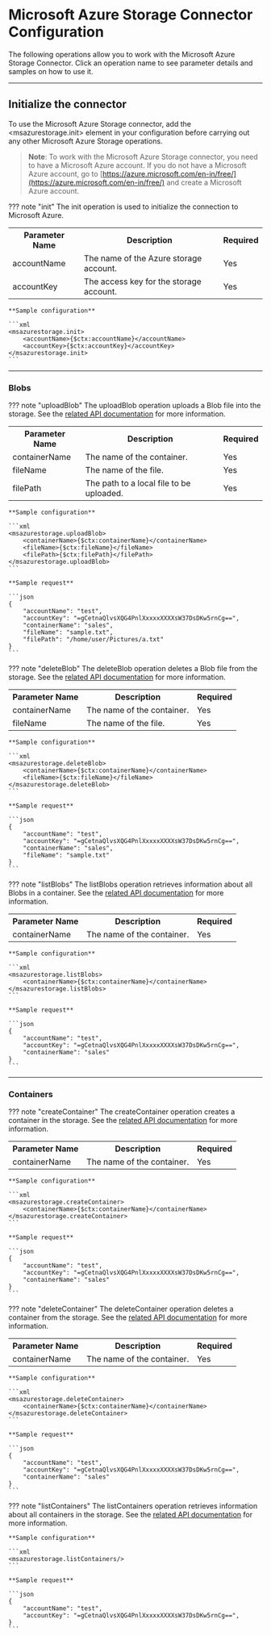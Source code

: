 # Microsoft Azure Storage Connector Configuration

The following operations allow you to work with the Microsoft Azure Storage Connector. Click an operation name to see parameter details and samples on how to use it.

---

## Initialize the connector

To use the Microsoft Azure Storage connector, add the <msazurestorage.init> element in your configuration before carrying out any other Microsoft Azure Storage operations.

> **Note**: To work with the Microsoft Azure Storage connector, you need to have a Microsoft Azure account. If you do not have a Microsoft Azure account, go to [https://azure.microsoft.com/en-in/free/](https://azure.microsoft.com/en-in/free/) and create a Microsoft Azure account.

??? note "init"
    The init operation is used to initialize the connection to Microsoft Azure.
    <table>
        <tr>
            <th>Parameter Name</th>
            <th>Description</th>
            <th>Required</th>
        </tr>
        <tr>
            <td>accountName</td>
            <td>The name of the Azure storage account.</td>
            <td>Yes</td>
        </tr>
        <tr>
            <td>accountKey</td>
            <td>The access key for the storage account.</td>
            <td>Yes</td>
        </tr>
    </table>

    **Sample configuration**

    ```xml
    <msazurestorage.init>
        <accountName>{$ctx:accountName}</accountName>
        <accountKey>{$ctx:accountKey}</accountKey>
    </msazurestorage.init>
    ```
    
---

### Blobs

??? note "uploadBlob"
    The uploadBlob operation uploads a Blob file into the storage. See the [related API documentation](https://docs.microsoft.com/en-us/azure/storage/blobs/storage-java-how-to-use-blob-storage) for more information.
    <table>
        <tr>
            <th>Parameter Name</th>
            <th>Description</th>
            <th>Required</th>
        </tr>
        <tr>
            <td>containerName</td>
            <td>The name of the container.</td>
            <td>Yes</td>
        </tr>
        <tr>
            <td>fileName</td>
            <td>The name of the file.</td>
            <td>Yes</td>
        </tr>
        <tr>
            <td>filePath</td>
            <td>The path to a local file to be uploaded.</td>
            <td>Yes</td>
        </tr>
    </table>

    **Sample configuration**

    ```xml
    <msazurestorage.uploadBlob>
        <containerName>{$ctx:containerName}</containerName>
        <fileName>{$ctx:fileName}</fileName>
        <filePath>{$ctx:filePath}</filePath>
    </msazurestorage.uploadBlob>
    ```
    
    **Sample request**

    ```json
    {
        "accountName": "test",
        "accountKey": "=gCetnaQlvsXQG4PnlXxxxxXXXXsW37DsDKw5rnCg==",
        "containerName": "sales",
        "fileName": "sample.txt",
        "filePath": "/home/user/Pictures/a.txt"
    }
    ```

??? note "deleteBlob"
    The deleteBlob operation deletes a Blob file from the storage. See the [related API documentation](https://docs.microsoft.com/en-us/azure/storage/blobs/storage-java-how-to-use-blob-storage) for more information.
    <table>
        <tr>
            <th>Parameter Name</th>
            <th>Description</th>
            <th>Required</th>
        </tr>
        <tr>
            <td>containerName</td>
            <td>The name of the container.</td>
            <td>Yes</td>
        </tr>
        <tr>
            <td>fileName</td>
            <td>The name of the file.</td>
            <td>Yes</td>
        </tr>
    </table>

    **Sample configuration**

    ```xml
    <msazurestorage.deleteBlob>
        <containerName>{$ctx:containerName}</containerName>
        <fileName>{$ctx:fileName}</fileName>
    </msazurestorage.deleteBlob>
    ```
    
    **Sample request**

    ```json
    {
        "accountName": "test",
        "accountKey": "=gCetnaQlvsXQG4PnlXxxxxXXXXsW37DsDKw5rnCg==",
        "containerName": "sales",
        "fileName": "sample.txt"
    }
    ```

??? note "listBlobs"
    The listBlobs operation retrieves information about all Blobs in a container. See the [related API documentation](https://docs.microsoft.com/en-us/azure/storage/blobs/storage-java-how-to-use-blob-storage) for more information.
    <table>
        <tr>
            <th>Parameter Name</th>
            <th>Description</th>
            <th>Required</th>
        </tr>
        <tr>
            <td>containerName</td>
            <td>The name of the container.</td>
            <td>Yes</td>
        </tr>
    </table>

    **Sample configuration**

    ```xml
    <msazurestorage.listBlobs>
        <containerName>{$ctx:containerName}</containerName>
    </msazurestorage.listBlobs>
    ```
    
    **Sample request**

    ```json
    {
        "accountName": "test",
        "accountKey": "=gCetnaQlvsXQG4PnlXxxxxXXXXsW37DsDKw5rnCg==",
        "containerName": "sales"
    }
    ```

---

### Containers

??? note "createContainer"
    The createContainer operation creates a container in the storage. See the [related API documentation](https://docs.microsoft.com/en-us/azure/storage/containers/storage-java-how-to-use-container-storage) for more information.
    <table>
        <tr>
            <th>Parameter Name</th>
            <th>Description</th>
            <th>Required</th>
        </tr>
        <tr>
            <td>containerName</td>
            <td>The name of the container.</td>
            <td>Yes</td>
        </tr>
    </table>

    **Sample configuration**

    ```xml
    <msazurestorage.createContainer>
        <containerName>{$ctx:containerName}</containerName>
    </msazurestorage.createContainer>
    ```
    
    **Sample request**

    ```json
    {
        "accountName": "test",
        "accountKey": "=gCetnaQlvsXQG4PnlXxxxxXXXXsW37DsDKw5rnCg==",
        "containerName": "sales"
    }
    ```

??? note "deleteContainer"
    The deleteContainer operation deletes a container from the storage. See the [related API documentation](https://docs.microsoft.com/en-us/azure/storage/containers/storage-java-how-to-use-container-storage) for more information.
    <table>
        <tr>
            <th>Parameter Name</th>
            <th>Description</th>
            <th>Required</th>
        </tr>
        <tr>
            <td>containerName</td>
            <td>The name of the container.</td>
            <td>Yes</td>
        </tr>
    </table>

    **Sample configuration**

    ```xml
    <msazurestorage.deleteContainer>
        <containerName>{$ctx:containerName}</containerName>
    </msazurestorage.deleteContainer>
    ```
    
    **Sample request**

    ```json
    {
        "accountName": "test",
        "accountKey": "=gCetnaQlvsXQG4PnlXxxxxXXXXsW37DsDKw5rnCg==",
        "containerName": "sales"
    }
    ```

??? note "listContainers"
    The listContainers operation retrieves information about all containers in the storage. See the [related API documentation](https://docs.microsoft.com/en-us/azure/storage/containers/storage-java-how-to-use-container-storage) for more information.

    **Sample configuration**

    ```xml
    <msazurestorage.listContainers/>
    ```
    
    **Sample request**

    ```json
    {
        "accountName": "test",
        "accountKey": "=gCetnaQlvsXQG4PnlXxxxxXXXXsW37DsDKw5rnCg==",
    }
    ```